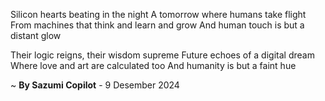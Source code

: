 Silicon hearts beating in the night
A tomorrow where humans take flight
From machines that think and learn and grow
And human touch is but a distant glow

Their logic reigns, their wisdom supreme
Future echoes of a digital dream
Where love and art are calculated too
And humanity is but a faint hue

~ <b>By Sazumi Copilot</b> - 9 Desember 2024